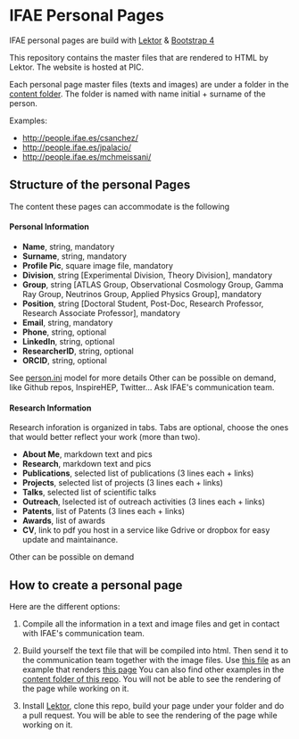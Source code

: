 # IFAE Personal Pages

IFAE personal pages are build with [Lektor](https://www.getlektor.com/) & [Bootstrap 4](http://getbootstrap.com/)

This repository contains the master files that are rendered to HTML by Lektor. The website is hosted at PIC.

Each personal page master files (texts and images) are under a folder in the [content folder](https://github.com/IFAE/people/tree/master/content). The folder is named with name initial + surname of the person.

Examples:

- http://people.ifae.es/csanchez/
- http://people.ifae.es/jpalacio/
- http://people.ifae.es/mchmeissani/

## Structure of the personal Pages
The content these pages can accommodate is the following 

#### Personal Information
- **Name**, string, mandatory
- **Surname**, string, mandatory
- **Profile Pic**, square image file, mandatory
- **Division**, string [Experimental Division, Theory Division], mandatory
- **Group**, string [ATLAS Group, Observational Cosmology Group, Gamma Ray Group, Neutrinos Group, Applied Physics Group], mandatory
- **Position**, string [Doctoral Student, Post-Doc, Research Professor, Research Associate Professor], mandatory
- **Email**, string, mandatory
- **Phone**, string, optional
- **LinkedIn**, string, optional
- **ResearcherID**, string, optional
- **ORCID**, string, optional

See [person.ini](https://github.com/IFAE/people/blob/master/models/person.ini) model for more details
Other can be possible on demand, like Github repos, InspireHEP, Twitter... Ask IFAE's communication team.

#### Research Information
Research inforation is organized in tabs. Tabs are optional, choose the ones that would better reflect your work (more than two).

- **About Me**, markdown text and pics
- **Research**, markdown text and pics
- **Publications**, selected list of publications (3 lines each + links)
- **Projects**, selected list of projects (3 lines each + links)
- **Talks**, selected list of scientific talks
- **Outreach**, lselected ist of outreach activities (3 lines each + links)
- **Patents**, list of Patents (3 lines each + links)
- **Awards**, list of awards
- **CV**, link to pdf you host in a service like Gdrive or dropbox for easy update and maintainance.

Other can be possible on demand

## How to create a personal page
Here are the different options:

1. Compile all the information in a text and image files and get in contact with IFAE's communication team. 

2. Build yourself the text file that will be compiled into html. Then send it to the communication team together with the image files. Use [this file](https://github.com/IFAE/people/blob/master/content/csanchez/contents.lr) as an example that renders [this page](http://people.ifae.es/csanchez/)
You can also find other examples in the [content folder of this repo](https://github.com/IFAE/people/tree/master/content). You will not be able to see the rendering of the page while working on it.

3. Install [Lektor](https://www.getlektor.com/), clone this repo, build your page under your folder and do a pull request. You will be able to see the rendering of the page while working on it.